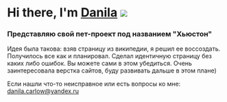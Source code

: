 # Hi there, I'm [Danila](https://github.com/kkarlovvv) ![](https://github.com/blackcater/blackcater/raw/main/images/Hi.gif)

### Представляю свой пет-проект под названием "Хьюстон"

Идея была такова: взяв страницу из википедии, я решил ее воссоздать. Получилось все как и планировал. Сделал идентичную страницу без каких либо ошибок. Вы можете сами в этом убедиться. Очень заинтересовала верстка сайтов, буду развивать дальше в этом плане)

Если нашли что-то неисправное или есть вопросы ко мне: danila.carlow@yandex.ru
